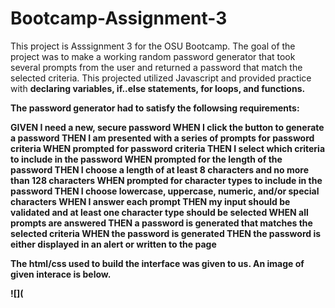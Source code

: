 # Bootcamp-Assignment-3


This project is Asssignment 3 for the OSU Bootcamp. The goal of the project was to make a working random password generator that took several prompts from the user and returned a password that match the selected criteria. This projected utilized Javascript and provided practice with <b>declaring variables, if..else statements, for loops, and functions<b>. 
  
  The password generator had to satisfy the followsing requirements:
  
  GIVEN I need a new, secure password
WHEN I click the button to generate a password
THEN I am presented with a series of prompts for password criteria
WHEN prompted for password criteria
THEN I select which criteria to include in the password
WHEN prompted for the length of the password
THEN I choose a length of at least 8 characters and no more than 128 characters
WHEN prompted for character types to include in the password
THEN I choose lowercase, uppercase, numeric, and/or special characters
WHEN I answer each prompt
THEN my input should be validated and at least one character type should be selected
WHEN all prompts are answered
THEN a password is generated that matches the selected criteria
WHEN the password is generated
THEN the password is either displayed in an alert or written to the page


The html/css used to build the interface was given to us. An image of given interace is below.

![](
